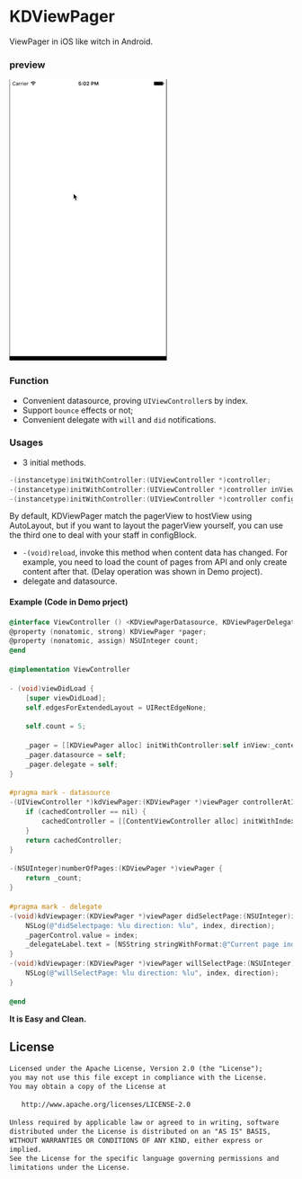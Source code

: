 # KDViewPager
ViewPager in iOS like witch in Android.

### preview

![preview](./preview/preview.gif)

### Function

- Convenient datasource, proving `UIViewController`s by index.
- Support `bounce` effects or not;
- Convenient delegate with `will` and `did` notifications.

### Usages

- 3 initial methods.

```objective-c
-(instancetype)initWithController:(UIViewController *)controller;
-(instancetype)initWithController:(UIViewController *)controller inView:(UIView *)hostView;
-(instancetype)initWithController:(UIViewController *)controller configView:(void(^)(UIView *hostView, UIView *pagerView))configBlock;
```

By default, KDViewPager match the pagerView to hostView using AutoLayout, but if you want to layout the pagerView yourself, you can use the third one to deal with your staff in configBlock.

- `-(void)reload`, invoke this method when content data has changed. For example, you need to load the count of pages from API and only create content after that. (Delay operation was shown in Demo project).
- delegate and datasource.

#### Example (Code in Demo prject)


```objective-c
@interface ViewController () <KDViewPagerDatasource, KDViewPagerDelegate>
@property (nonatomic, strong) KDViewPager *pager;
@property (nonatomic, assign) NSUInteger count;
@end

@implementation ViewController

- (void)viewDidLoad {
	[super viewDidLoad];
	self.edgesForExtendedLayout = UIRectEdgeNone;
	
	self.count = 5;
	
	_pager = [[KDViewPager alloc] initWithController:self inView:_contentView];
	_pager.datasource = self;
	_pager.delegate = self;
}

#pragma mark - datasource
-(UIViewController *)kdViewPager:(KDViewPager *)viewPager controllerAtIndex:(NSUInteger)index cachedController:(UIViewController *)cachedController {
	if (cachedController == nil) {
		cachedController = [[ContentViewController alloc] initWithIndex:index];
	}
	return cachedController;
}

-(NSUInteger)numberOfPages:(KDViewPager *)viewPager {
	return _count;
}

#pragma mark - delegate
-(void)kdViewpager:(KDViewPager *)viewPager didSelectPage:(NSUInteger)index direction:(UIPageViewControllerNavigationDirection)direction {
	NSLog(@"didSelectpage: %lu direction: %lu", index, direction);
	_pagerControl.value = index;
	_delegateLabel.text = [NSString stringWithFormat:@"Current page index: %lu", index];
}
-(void)kdViewpager:(KDViewPager *)viewPager willSelectPage:(NSUInteger)index direction:(UIPageViewControllerNavigationDirection)direction {
	NSLog(@"willSelectPage: %lu direction: %lu", index, direction);
}

@end
```

**It is Easy and Clean.**

License
---

	Licensed under the Apache License, Version 2.0 (the "License");
	you may not use this file except in compliance with the License.
	You may obtain a copy of the License at

	   http://www.apache.org/licenses/LICENSE-2.0

	Unless required by applicable law or agreed to in writing, software
	distributed under the License is distributed on an "AS IS" BASIS,
	WITHOUT WARRANTIES OR CONDITIONS OF ANY KIND, either express or implied.
	See the License for the specific language governing permissions and
	limitations under the License.